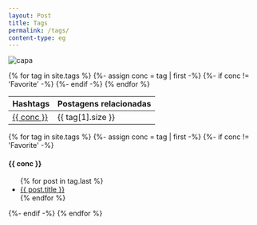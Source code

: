 ```yaml
---
layout: Post
title: Tags
permalink: /tags/
content-type: eg
---
```

![capa](https://i.postimg.cc/4357yWK6/Camada-6.png)

<table>
  <thead>
    <tr>
      <th>Hashtags</th>
      <th>Postagens relacionadas</th>
    </tr>
  </thead>
  <tbody>
    {% for tag in site.tags %}
    {%- assign conc = tag | first -%}
    {%- if conc != 'Favorite' -%}
    <tr>
      <td><a href="#{{ conc }}">{{ conc }}</a></td>
      <td>{{ tag[1].size }}</td>
    </tr>
    {%- endif -%}
    {% endfor %}
  </tbody>
</table>

{% for tag in site.tags %}
{%- assign conc = tag | first -%}
{%- if conc != 'Favorite' -%}
<h4 id="{{ conc }}">{{ conc }}</h4>
  <ul>
    {% for post in tag.last %}
    <li><a href="{{post.url}}">{{ post.title }}</a></li>
    {% endfor %}
  </ul>
{%- endif -%}
{% endfor %}
